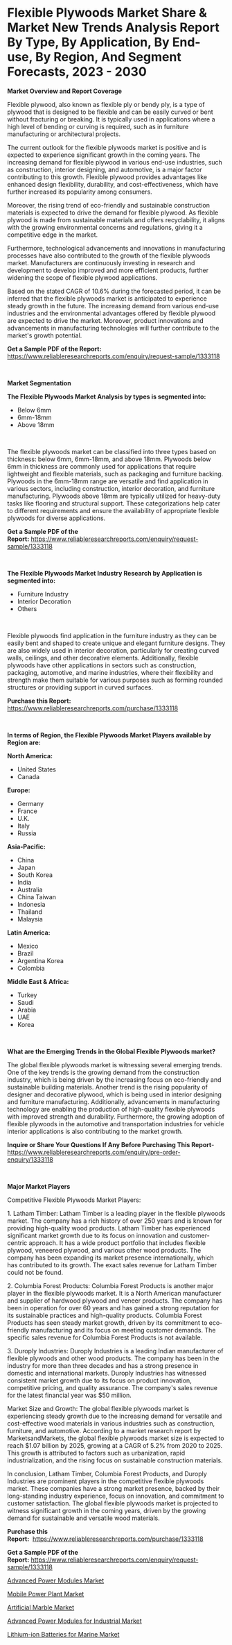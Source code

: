 <p><h1>Flexible Plywoods Market Share & Market New Trends Analysis Report By Type, By Application, By End-use, By Region, And Segment Forecasts, 2023 - 2030</h1></p><p><strong>Market Overview and Report Coverage</strong></p>
<p><p>Flexible plywood, also known as flexible ply or bendy ply, is a type of plywood that is designed to be flexible and can be easily curved or bent without fracturing or breaking. It is typically used in applications where a high level of bending or curving is required, such as in furniture manufacturing or architectural projects.</p><p>The current outlook for the flexible plywoods market is positive and is expected to experience significant growth in the coming years. The increasing demand for flexible plywood in various end-use industries, such as construction, interior designing, and automotive, is a major factor contributing to this growth. Flexible plywood provides advantages like enhanced design flexibility, durability, and cost-effectiveness, which have further increased its popularity among consumers.</p><p>Moreover, the rising trend of eco-friendly and sustainable construction materials is expected to drive the demand for flexible plywood. As flexible plywood is made from sustainable materials and offers recyclability, it aligns with the growing environmental concerns and regulations, giving it a competitive edge in the market.</p><p>Furthermore, technological advancements and innovations in manufacturing processes have also contributed to the growth of the flexible plywoods market. Manufacturers are continuously investing in research and development to develop improved and more efficient products, further widening the scope of flexible plywood applications.</p><p>Based on the stated CAGR of 10.6% during the forecasted period, it can be inferred that the flexible plywoods market is anticipated to experience steady growth in the future. The increasing demand from various end-use industries and the environmental advantages offered by flexible plywood are expected to drive the market. Moreover, product innovations and advancements in manufacturing technologies will further contribute to the market's growth potential.</p></p>
<p><strong>Get a Sample PDF of the Report:</strong> <a href="https://www.reliableresearchreports.com/enquiry/request-sample/1333118">https://www.reliableresearchreports.com/enquiry/request-sample/1333118</a></p>
<p>&nbsp;</p>
<p><strong>Market Segmentation</strong></p>
<p><strong>The Flexible Plywoods Market Analysis by types is segmented into:</strong></p>
<p><ul><li>Below 6mm</li><li>6mm-18mm</li><li>Above 18mm</li></ul></p>
<p>&nbsp;</p>
<p><p>The flexible plywoods market can be classified into three types based on thickness: below 6mm, 6mm-18mm, and above 18mm. Plywoods below 6mm in thickness are commonly used for applications that require lightweight and flexible materials, such as packaging and furniture backing. Plywoods in the 6mm-18mm range are versatile and find application in various sectors, including construction, interior decoration, and furniture manufacturing. Plywoods above 18mm are typically utilized for heavy-duty tasks like flooring and structural support. These categorizations help cater to different requirements and ensure the availability of appropriate flexible plywoods for diverse applications.</p></p>
<p><strong>Get a Sample PDF of the Report:</strong>&nbsp;<a href="https://www.reliableresearchreports.com/enquiry/request-sample/1333118">https://www.reliableresearchreports.com/enquiry/request-sample/1333118</a></p>
<p>&nbsp;</p>
<p><strong>The Flexible Plywoods Market Industry Research by Application is segmented into:</strong></p>
<p><ul><li>Furniture Industry</li><li>Interior Decoration</li><li>Others</li></ul></p>
<p>&nbsp;</p>
<p><p>Flexible plywoods find application in the furniture industry as they can be easily bent and shaped to create unique and elegant furniture designs. They are also widely used in interior decoration, particularly for creating curved walls, ceilings, and other decorative elements. Additionally, flexible plywoods have other applications in sectors such as construction, packaging, automotive, and marine industries, where their flexibility and strength make them suitable for various purposes such as forming rounded structures or providing support in curved surfaces.</p></p>
<p><strong>Purchase this Report:</strong>&nbsp; <a href="https://www.reliableresearchreports.com/purchase/1333118">https://www.reliableresearchreports.com/purchase/1333118</a></p>
<p>&nbsp;</p>
<p><strong>In terms of Region, the Flexible Plywoods Market Players available by Region are:</strong></p>
<p>
    <p> <strong> North America: </strong>
        <ul>
            <li>United States</li>
            <li>Canada</li>
        </ul>
        </p> 
    <p> <strong> Europe: </strong>
        <ul>
            <li>Germany</li>
            <li>France</li>
            <li>U.K.</li>
            <li>Italy</li>
            <li>Russia</li>
        </ul>
        </p> 
    <p> <strong> Asia-Pacific: </strong>
        <ul>
            <li>China</li>
            <li>Japan</li>
            <li>South Korea</li>
            <li>India</li>
            <li>Australia</li>
            <li>China Taiwan</li>
            <li>Indonesia</li>
            <li>Thailand</li>
            <li>Malaysia</li>
        </ul>
        </p> 
    <p> <strong> Latin America: </strong>
        <ul>
            <li>Mexico</li>
            <li>Brazil</li>
            <li>Argentina Korea</li>
            <li>Colombia</li>
        </ul>
        </p> 
    <p> <strong> Middle East & Africa: </strong>
        <ul>
            <li>Turkey</li>
            <li>Saudi</li>
            <li>Arabia</li>
            <li>UAE</li>
            <li>Korea</li>
        </ul>
    </p>
    </p>
<p>&nbsp;</p>
<p><strong>What are the Emerging Trends in the Global Flexible Plywoods market?</strong></p>
<p><p>The global flexible plywoods market is witnessing several emerging trends. One of the key trends is the growing demand from the construction industry, which is being driven by the increasing focus on eco-friendly and sustainable building materials. Another trend is the rising popularity of designer and decorative plywood, which is being used in interior designing and furniture manufacturing. Additionally, advancements in manufacturing technology are enabling the production of high-quality flexible plywoods with improved strength and durability. Furthermore, the growing adoption of flexible plywoods in the automotive and transportation industries for vehicle interior applications is also contributing to the market growth.</p></p>
<p><strong>Inquire or Share Your Questions If Any Before Purchasing This Report</strong>- <a href="https://www.reliableresearchreports.com/enquiry/pre-order-enquiry/1333118">https://www.reliableresearchreports.com/enquiry/pre-order-enquiry/1333118</a></p>
<p>&nbsp;</p>
<p><strong>Major Market Players</strong></p>
<p><p>Competitive Flexible Plywoods Market Players:</p><p>1. Latham Timber: Latham Timber is a leading player in the flexible plywoods market. The company has a rich history of over 250 years and is known for providing high-quality wood products. Latham Timber has experienced significant market growth due to its focus on innovation and customer-centric approach. It has a wide product portfolio that includes flexible plywood, veneered plywood, and various other wood products. The company has been expanding its market presence internationally, which has contributed to its growth. The exact sales revenue for Latham Timber could not be found.</p><p>2. Columbia Forest Products: Columbia Forest Products is another major player in the flexible plywoods market. It is a North American manufacturer and supplier of hardwood plywood and veneer products. The company has been in operation for over 60 years and has gained a strong reputation for its sustainable practices and high-quality products. Columbia Forest Products has seen steady market growth, driven by its commitment to eco-friendly manufacturing and its focus on meeting customer demands. The specific sales revenue for Columbia Forest Products is not available.</p><p>3. Duroply Industries: Duroply Industries is a leading Indian manufacturer of flexible plywoods and other wood products. The company has been in the industry for more than three decades and has a strong presence in domestic and international markets. Duroply Industries has witnessed consistent market growth due to its focus on product innovation, competitive pricing, and quality assurance. The company's sales revenue for the latest financial year was $50 million.</p><p>Market Size and Growth: The global flexible plywoods market is experiencing steady growth due to the increasing demand for versatile and cost-effective wood materials in various industries such as construction, furniture, and automotive. According to a market research report by MarketsandMarkets, the global flexible plywoods market size is expected to reach $1.07 billion by 2025, growing at a CAGR of 5.2% from 2020 to 2025. This growth is attributed to factors such as urbanization, rapid industrialization, and the rising focus on sustainable construction materials.</p><p>In conclusion, Latham Timber, Columbia Forest Products, and Duroply Industries are prominent players in the competitive flexible plywoods market. These companies have a strong market presence, backed by their long-standing industry experience, focus on innovation, and commitment to customer satisfaction. The global flexible plywoods market is projected to witness significant growth in the coming years, driven by the growing demand for sustainable and versatile wood materials.</p></p>
<p><strong>Purchase this Report:</strong>&nbsp;&nbsp;<a href="https://www.reliableresearchreports.com/purchase/1333118">https://www.reliableresearchreports.com/purchase/1333118</a></p>
<p></p>
<p><strong>Get a Sample PDF of the Report:</strong>&nbsp;<a href="https://www.reliableresearchreports.com/enquiry/request-sample/1333118">https://www.reliableresearchreports.com/enquiry/request-sample/1333118</a></p>
<p><p><a href="https://www.linkedin.com/pulse/advanced-power-modules-market-size-2023-2030-global-industrial/">Advanced Power Modules Market</a></p><p><a href="https://medium.com/@morgancrist1926/mobile-power-plant-market-size-growth-forecast-2023-2030-078b9f186e31">Mobile Power Plant Market</a></p><p><a href="https://medium.com/@lulukerluke/artificial-marble-market-size-growth-forecast-2023-2030-0b4e5cf73bce">Artificial Marble Market</a></p><p><a href="https://www.linkedin.com/pulse/advanced-power-modules-industrial-market-challenges-opportunities/">Advanced Power Modules for Industrial Market</a></p><p><a href="https://www.linkedin.com/pulse/lithium-ion-batteries-marine-market-size-share-global-analysis/">Lithium-ion Batteries for Marine Market</a></p></p>